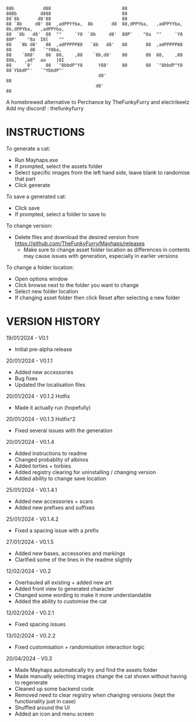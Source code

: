 
    88b           d88                           88                                               
    888b         d888                           88                                               
    88`8b       d8'88                           88                                               
    88 `8b     d8' 88  ,adPPYYba,  8b       d8  88,dPPYba,   ,adPPYYba,  8b,dPPYba,   ,adPPYba,  
    88  `8b   d8'  88  ""     `Y8  `8b     d8'  88P'    "8a  ""     `Y8  88P'    "8a  I8[    ""  
    88   `8b d8'   88  ,adPPPPP88   `8b   d8'   88       88  ,adPPPPP88  88       d8   `"Y8ba,   
    88    `888'    88  88,    ,88    `8b,d8'    88       88  88,    ,88  88b,   ,a8"  aa    ]8I  
    88     `8'     88  `"8bbdP"Y8      Y88'     88       88  `"8bbdP"Y8  88`YbbdP"'   `"YbbdP"'  
                                       d8'                               88                      
                                      d8'                                88 

A homebrewed alternative to Perchance by TheFunkyFurry and electrikeelz<br>
Add my discord! : thefunkyfurry


# INSTRUCTIONS

To generate a cat:
- Run Mayhaps.exe
- If prompted, select the assets folder
- Select specific images from the left hand side, leave blank to randomise that part
- Click generate

To save a generated cat:
- Click save
- If prompted, select a folder to save to

To change version:
- Delete files and download the desired version from https://github.com/TheFunkyFurry/Mayhaps/releases
    - Make sure to change asset folder location as differences in contents may cause issues with generation, especially in earlier versions

To change a folder location:
- Open options window
- Click browse next to the folder you want to change
- Select new folder location
- If changing asset folder then click Reset after selecting a new folder


# VERSION HISTORY

19/01/2024 - V0.1
- Initial pre-alpha release

20/01/2024 - V0.1.1
- Added new accessories
- Bug fixes
- Updated the localisation files

20/01/2024 - V0.1.2 Hotfix
- Made it actually run (hopefully)

20/01/2024 - V0.1.3 Hotfix^2
- Fixed several issues with the generation

20/01/2024 - V0.1.4
- Added instructions to readme
- Changed probablity of albinos
- Added torties + torbies
- Added registry clearing for uninstalling / changing version
- Added ability to change save location

25/01/2024 - V0.1.4.1
- Added new accessories + scars
- Added new prefixes and suffixes

25/01/2024 - V0.1.4.2
- Fixed a spacing issue with a prefix

27/01/2024 - V0.1.5
- Added new bases, accessories and markings
- Clarified some of the lines in the readme slightly

12/02/2024 - V0.2
- Overhauled all existing + added new art
- Added front view to generated character
- Changed some wording to make it more understandable
- Added the ability to customise the cat

12/02/2024 - V0.2.1
- Fixed spacing issues

13/02/2024 - V0.2.2
- Fixed customisation + randomisation interaction logic

20/04/2024 - V0.3
- Made Mayhaps automatically try and find the assets folder
- Made manually selecting images change the cat shown without having to regenerate
- Cleaned up some backend code
- Removed need to clear registry when changing versions (kept the functionality just in case)
- Shuffled around the UI
- Added an icon and menu screen
